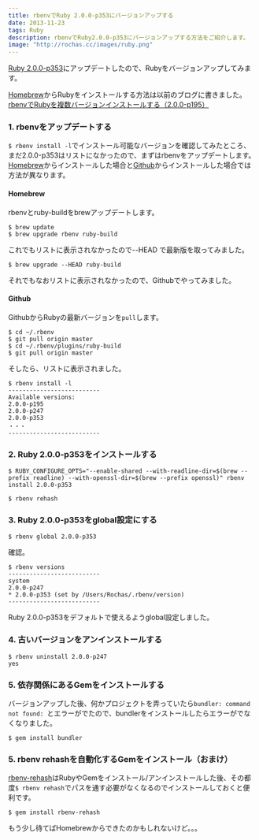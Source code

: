 ```yaml
---
title: rbenvでRuby 2.0.0-p353にバージョンアップする
date: 2013-11-23
tags: Ruby
description: rbenvでRuby2.0.0-p353にバージョンアップする方法をご紹介します。
image: "http://rochas.cc/images/ruby.png"
---
```


[Ruby 2.0.0-p353](https://www.ruby-lang.org/en/news/2013/11/22/ruby-2-0-0-p353-is-released/)にアップデートしたので、Rubyをバージョンアップしてみます。  

[Homebrew](http://brew.sh/)からRubyをインストールする方法は以前のブログに書きました。  
[rbenvでRubyを複数バージョンインストールする（2.0.0-p195）](http://dresscording.com/blog/fjord/rbenv_ruby.html)

### 1. rbenvをアップデートする
```$ rbenv install -l```でインストール可能なバージョンを確認してみたところ、まだ2.0.0-p353はリストになかったので、まずはrbenvをアップデートします。  
[Homebrew](http://brew.sh/)からインストールした場合と[Github](https://github.com/sstephenson/rbenv)からインストールした場合では方法が異なります。

#### Homebrew  
rbenvとruby-buildをbrewアップデートします。

```
$ brew update
$ brew upgrade rbenv ruby-build
```
これでもリストに表示されなかったので--HEAD で最新版を取ってみました。  

```
$ brew upgrade --HEAD ruby-build
```
それでもなおリストに表示されなかったので、Githubでやってみました。

#### Github  
GithubからRubyの最新バージョンを```pull```します。  

```
$ cd ~/.rbenv
$ git pull origin master
$ cd ~/.rbenv/plugins/ruby-build
$ git pull origin master
```
そしたら、リストに表示されました。  

```
$ rbenv install -l
--------------------------
Available versions:
2.0.0-p195
2.0.0-p247
2.0.0-p353
・・・
--------------------------
```

### 2. Ruby 2.0.0-p353をインストールする

```
$ RUBY_CONFIGURE_OPTS="--enable-shared --with-readline-dir=$(brew --prefix readline) --with-openssl-dir=$(brew --prefix openssl)" rbenv install 2.0.0-p353

$ rbenv rehash
```

### 3. Ruby 2.0.0-p353をglobal設定にする  

```
$ rbenv global 2.0.0-p353
```
確認。  

```
$ rbenv versions
--------------------------
system
2.0.0-p247
* 2.0.0-p353 (set by /Users/Rochas/.rbenv/version)
--------------------------
```
Ruby 2.0.0-p353をデフォルトで使えるようglobal設定しました。  


### 4. 古いバージョンをアンインストールする  
```
$ rbenv uninstall 2.0.0-p247
yes
```

### 5. 依存関係にあるGemをインストールする  
バージョンアップした後、何かプロジェクトを弄っていたら```bundler: command not found: ```とエラーがでたので、bundlerをインストールしたらエラーがでなくなりました。

```
$ gem install bundler
```

### 5. rbenv rehashを自動化するGemをインストール（おまけ）
[rbenv-rehash](https://github.com/ryansouza/rbenv-rehash)はRubyやGemをインストール/アンインストールした後、その都度```$ rbenv rehash```でパスを通す必要がなくなるのでインストールしておくと便利です。  

```
$ gem install rbenv-rehash
```

もう少し待てばHomebrewからできたのかもしれないけど。。。

